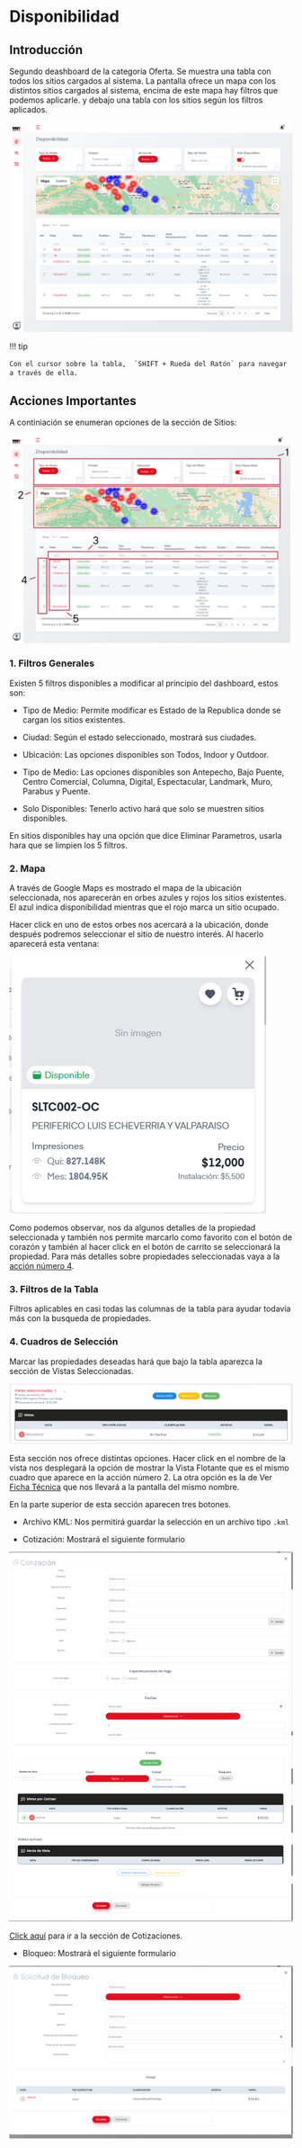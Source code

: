 # Disponibilidad

## Introducción

Segundo deashboard de la categoría Oferta. Se muestra una tabla con todos los sitios cargados al sistema. La pantalla ofrece un mapa con los distintos sitios cargados al sistema, encima de este mapa hay filtros que podemos aplicarle. y debajo una tabla con los sitios según los filtros aplicados. 

![dispoDashboard](../assets/dispoDashboard.png)

!!! tip

    Con el cursor sobre la tabla,  `SHIFT + Rueda del Ratón` para navegar a través de ella.

## Acciones Importantes

A continiación se enumeran opciones de la sección de Sitios:

![dispoDashboardEnum](../assets/dispoDashboardEnum.png)

### 1. Filtros Generales
Existen 5 filtros disponibles a modificar al principio del dashboard, estos son:

- Tipo de Medio: Permite modificar es Estado de la Republica donde se cargan los sitios existentes.

- Ciudad: Según el estado seleccionado, mostrará sus ciudades.

- Ubicación: Las opciones disponibles son Todos, Indoor y Outdoor.

- Tipo de Medio: Las opciones disponibles son Antepecho, Bajo Puente, Centro Comercial, Columna, Digital, Espectacular, Landmark, Muro, Parabus y Puente.

- Solo Disponibles: Tenerlo activo hará que solo se muestren sitios disponibles.

En sitios disponibles hay una opción que dice Eliminar Parametros, usarla hara que se limpien los 5 filtros.

### 2. Mapa
A través de Google Maps es mostrado el mapa de la ubicación seleccionada, nos aparecerán en orbes azules y rojos los sitios existentes. El azul indica disponibilidad mientras que el rojo marca un sitio ocupado. 

Hacer click en uno de estos orbes nos acercará a la ubicación, donde después podremos seleccionar el sitio de nuestro interés. Al hacerlo aparecerá esta ventana:

![dispoPopup](../assets/dispoPopup.png)

Como podemos observar, nos da algunos detalles de la propiedad seleccionada y también nos permite marcarlo como favorito con el botón de corazón y también al hacer click en el botón de carrito se seleccionará la propiedad. Para más detalles sobre propiedades seleccionadas vaya a la <a href="#4-cuadros-de-seleccion">acción número 4</a>.

### 3. Filtros de la Tabla
Filtros aplicables en casi todas las columnas de la tabla para ayudar todavía más con la busqueda de propiedades.

### 4. Cuadros de Selección

Marcar las propiedades deseadas hará que bajo la tabla aparezca la sección de Vistas Seleccionadas.

![vistasSelect](../assets/vistasSelect.png)

Esta sección nos ofrece distintas opciones. Hacer click en el nombre de la vista nos desplegará la opción de mostrar la Vista Flotante que es el mismo cuadro que aparece en la acción número 2. La otra opción es la de Ver <a href="../sitios/#6-boton-ficha">Ficha Técnica</a>  que nos llevará a la pantalla del mismo nombre.

En la parte superior de esta sección aparecen tres botones.

- Archivo KML: Nos permitirá guardar la selección en un archivo tipo `.kml`

- Cotización: Mostrará el siguiente formulario

![dispoCotizacion](../assets/dispoCotizacion.png)

<a href="../cotizaciones/#6-boton-ficha">Click aquí</a>  para ir a la sección de Cotizaciones.

- Bloqueo: Mostrará el siguiente formulario

![dispoBloqueo](../assets/dispoBloqueo.png)